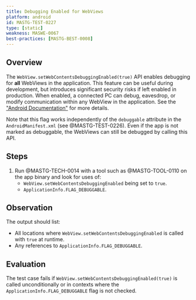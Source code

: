 ```yaml
---
title: Debugging Enabled for WebViews
platform: android
id: MASTG-TEST-0227
type: [static]
weakness: MASWE-0067
best-practices: [MASTG-BEST-0008]
---
```


## Overview

The `WebView.setWebContentsDebuggingEnabled(true)` API enables debugging for **all** WebViews in the application. This feature can be useful during development, but introduces significant security risks if left enabled in production. When enabled, a connected PC can debug, eavesdrop, or modify communication within any WebView in the application. See the ["Android Documentation"](https://developer.chrome.com/docs/devtools/remote-debugging/webviews/#configure_webviews_for_debugging) for more details.

Note that this flag works independently of the `debuggable` attribute in the `AndroidManifest.xml` (see @MASTG-TEST-0226). Even if the app is not marked as debuggable, the WebViews can still be debugged by calling this API.

## Steps

1. Run @MASTG-TECH-0014 with a tool such as @MASTG-TOOL-0110 on the app binary and look for uses of:
    - `WebView.setWebContentsDebuggingEnabled` being set to `true`.
    - `ApplicationInfo.FLAG_DEBUGGABLE`.

## Observation

The output should list:

- All locations where `WebView.setWebContentsDebuggingEnabled` is called with `true` at runtime.
- Any references to `ApplicationInfo.FLAG_DEBUGGABLE`.

## Evaluation

The test case fails if `WebView.setWebContentsDebuggingEnabled(true)` is called unconditionally or in contexts where the `ApplicationInfo.FLAG_DEBUGGABLE` flag is not checked.
